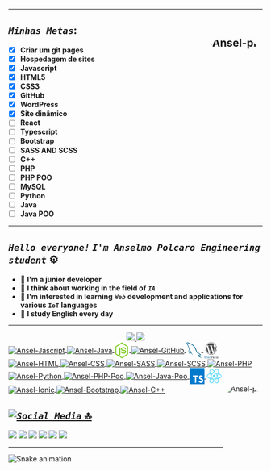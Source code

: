   ***
  ## **_`Minhas Metas`_**: <div><img align="right" alt="Ansel-pic" height="150" style="border-radius:50px;" src="https://user-images.githubusercontent.com/66381597/164872842-39e47a3b-b1ff-4cd9-a0e5-bb5d5ff11f00.jpg"></div>

- [x] **Criar um git pages**
- [x] **Hospedagem de sites**         
- [x] **Javascript**
- [x] **HTML5**
- [x] **CSS3**
- [x] **GitHub**
- [x] **WordPress**
- [x] **Site dinâmico**
- [ ] **React**
- [ ] **Typescript**
- [ ] **Bootstrap**
- [ ] **SASS AND SCSS**
- [ ] **C++**
- [ ] **PHP**
- [ ] **PHP POO**
- [ ] **MySQL**
- [ ] **Python** 
- [ ] **Java**
- [ ] **Java POO**

 ***
##  _`Hello everyone!`_  _`I'm Anselmo Polcaro Engineering student`_ ⚙️ 
- 🔭 **I'm a junior developer**
- 💬 **I think about working in the field of** **_`IA`_** 
- 🔗 **I'm interested in learning** _**`Web`**_ **development and applications for various** **`IoT`** **languages**
- 📓 **I study English every day**

***
<div align="center">
  <a href="https://github.com/polcaronet">
  <img height="150em" src="https://github-readme-stats.vercel.app/api?username=polcaronet&show_icons=true&theme=algolia&include_all_commits=true&count_private=true"/>
  <img height="150em" src="https://github-readme-stats.vercel.app/api/top-langs/?username=polcaronet&layout=compact&langs_count=7&theme=algolia"/>
</div>
<div style="display: inline_block"><td>
  <img align="center" alt="Ansel-Jascript" height="33" width="30" src="https://git.svarun.dev/devicons/devicon/raw/branch/master/icons/javascript/javascript-original.svg">
  <img align="center" alt="Ansel-Java" height="33" width="30" src="https://git.svarun.dev/devicons/devicon/raw/branch/master/icons/java/java-original.svg">
  <img align="center" alt="Ansel-Nodejs" height="33" width="30"                                              src="https://raw.githubusercontent.com/devicons/devicon/1119b9f84c0290e0f0b38982099a2bd027a48bf1/icons/nodejs/nodejs-original.svg">
  <img align="center" alt="Ansel-GitHub" height="33" width="30" src="https://git.svarun.dev/devicons/devicon/raw/branch/master/icons/github/github-original.svg">
  <img align="center" alt="Ansel-MySQL" height="33" width="30"   src="https://raw.githubusercontent.com/devicons/devicon/1119b9f84c0290e0f0b38982099a2bd027a48bf1/icons/mysql/mysql-original.svg">
  <img align="center" alt="Ansel-WorPress" height="33" width="30"  src="https://raw.githubusercontent.com/devicons/devicon/1119b9f84c0290e0f0b38982099a2bd027a48bf1/icons/wordpress/wordpress-original.svg">
  <img align="center" alt="Ansel-HTML" height="33" width="30" src="https://icongr.am/devicon/html5-original.svg?size=128&color=currentColor">
  <img align="center" alt="Ansel-CSS" height="33" width="30" src="https://git.svarun.dev/devicons/devicon/raw/branch/master/icons/css3/css3-original.svg">
  <img align="center" alt="Ansel-SASS" height="33" width="30" src="https://user-images.githubusercontent.com/66381597/167758203-44416e10-5b18-4a50-af47-751b311a1f29.png">
  <img align="center" alt="Ansel-SCSS" height="33" width="30" src="https://user-images.githubusercontent.com/66381597/167758552-9210f98b-ad76-451c-92e7-8fb88e921bf6.png">
  <img align="center" alt="Ansel-PHP" height="33" width="30" src="https://user-images.githubusercontent.com/66381597/165204589-3f8ba5d1-57a3-4b3b-bdbe-dcc61a3f2b9b.png">
  <img align="center" alt="Ansel-Python" height="33" width="30" src="https://git.svarun.dev/devicons/devicon/raw/branch/master/icons/python/python-original.svg">
  <img align="center" alt="Ansel-PHP-Poo" height="33" width="30" src="https://user-images.githubusercontent.com/66381597/165306915-290e12d4-38c1-4b52-b5a4-cbddce2e43f4.png">
 <img align="center" alt="Ansel-Java-Poo" height="33" width="30" src="https://user-images.githubusercontent.com/66381597/165307687-5f6746f4-f609-49f5-a3fc-3b7c930ad382.png">
 <img align="center" alt="Ansel-Typescript" height="33" width="30" src="https://raw.githubusercontent.com/devicons/devicon/master/icons/typescript/typescript-plain.svg">
 <img align="center" alt="Ansel-React" height="33" width="30" src="https://raw.githubusercontent.com/devicons/devicon/master/icons/react/react-original.svg">
 <img align="center" alt="Ansel-Ionic" height="33" width="30" src="https://user-images.githubusercontent.com/66381597/167077713-93e48f64-3a63-4d28-957f-aabe6f9e15a2.png">
 <img align="center" alt="Ansel-Bootstrap" height="33" width="30" src="https://user-images.githubusercontent.com/66381597/167077951-afb46809-4d28-4b53-9c60-8838d09635c0.png">
 <img align="center" alt="Ansel-C++" height="33" width="30" src="https://user-images.githubusercontent.com/66381597/167078198-589c663b-87ac-4cbc-9ab5-aedd6dbb213c.png">
 <img align="right" alt="Ansel-pic" height="150" style="border-radius:50px;" src="https://user-images.githubusercontent.com/66381597/166562759-f5d279eb-5dda-46ad-9e7b-e4dee0eee8bc.png?width=676&height=676">
 </td>
</div>
 
## <img align="left" src="https://user-images.githubusercontent.com/66381597/163893585-ec4a0c99-6901-4610-bc4f-a0bde0de172e.png"><span style="font-family: Arial, sans-serif">_`Social Media`_ 🔝</span> 
  <div> 
  <a href="https://www.linkedin.com/in/anselmo-polcaro-ribeiro-b2a570207" target="_blank"><img src="https://img.shields.io/badge/LinkedIn-0077B5?style=for-the-badge&logo=linkedin&logoColor=white" target="_blank"></a>
  <a href="https://www.instagram.com/polcaronet/" target="_blank"><img src="https://img.shields.io/badge/Instagram-E4405F?style=for-the-badge&logo=instagram&logoColor=white" target="_blank"></a>
    <a href="https://youtube.com/channel/UCidZ9rDQp3TYIrMV0I9ikvg" target="_blank"><img src="https://img.shields.io/badge/YouTube-FF0000?style=for-the-badge&logo=youtube&logoColor=white" target="_blank"></a>
  <a href="https://www.facebook.com/anselmo.polcaro/" target="_blank"><img src="https://img.shields.io/badge/Facebook-1877F2?style=for-the-badge&logo=facebook&logoColor=white" target="_blank"></a>
  <a href="https://medium.com/@polcaronet" target="_blank"><img src="https://img.shields.io/badge/Medium-12100E?style=for-the-badge&logo=medium&logoColor=white" target="_blank"></a>
    <a href="mailto:polcaronet@gmail.com"><img src="https://img.shields.io/badge/-Gmail-%23333?style=for-the-badge&logo=gmail&logoColor=white" target="_blank"></a></div>
     
 ***
       
![Snake animation](https://github.com/polcaronet/polcaronet/blob/output/github-contribution-grid-snake.svg)
</div>

